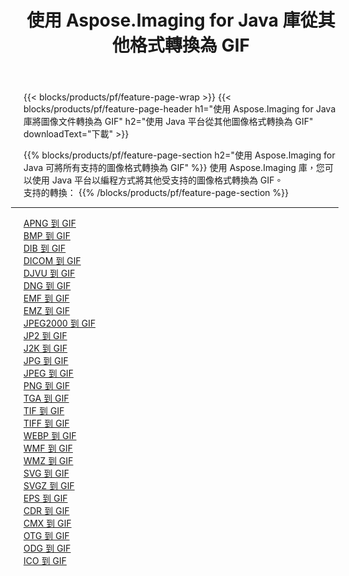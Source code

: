 ﻿---
title: 使用 Aspose.Imaging for Java 庫從其他格式轉換為 GIF 
weight: 3920
url: /zh-hant/java/conversion/to/gif 
lang: zh-hant
langdirlevel: 2
locales: zh-hans,ja,it,ru,de,es,fr,nl,id,lt,pl,pt,vi,tr,ko,zh-hant,ar,hi,th,sv,cs,uk,he
description: 使用 Aspose.Imaging，您可以使用 Java 從其他格式轉換為 GIF
---

{{< blocks/products/pf/feature-page-wrap >}}
{{< blocks/products/pf/feature-page-header h1="使用 Aspose.Imaging for Java 庫將圖像文件轉換為 GIF" h2="使用 Java 平台從其他圖像格式轉換為 GIF" downloadText="下載" >}}


{{% blocks/products/pf/feature-page-section  h2="使用 Aspose.Imaging for Java 可將所有支持的圖像格式轉換為 GIF" %}}
使用 Aspose.Imaging 庫，您可以使用 Java 平台以編程方式將其他受支持的圖像格式轉換為 GIF。
<br/>
支持的轉換：
{{% /blocks/products/pf/feature-page-section %}}
<div class="container-fluid productfamilypage bg-gray">
    <div class="convertypes bg-gray agp-content section">
        <div class="container">
		<hr style="margin-left:-20px;"/>
		<div class="row other-converters">
		    <div class='col-md-2 other-converter remove-lp remove-rp'><a href="/imaging/zh-hant/java/conversion/apng-to-gif" >APNG 到 GIF</a></div>
<div class='col-md-2 other-converter remove-lp remove-rp'><a href="/imaging/zh-hant/java/conversion/bmp-to-gif" >BMP 到 GIF</a></div>
<div class='col-md-2 other-converter remove-lp remove-rp'><a href="/imaging/zh-hant/java/conversion/dib-to-gif" >DIB 到 GIF</a></div>
<div class='col-md-2 other-converter remove-lp remove-rp'><a href="/imaging/zh-hant/java/conversion/dicom-to-gif" >DICOM 到 GIF</a></div>
<div class='col-md-2 other-converter remove-lp remove-rp'><a href="/imaging/zh-hant/java/conversion/djvu-to-gif" >DJVU 到 GIF</a></div>
<div class='col-md-2 other-converter remove-lp remove-rp'><a href="/imaging/zh-hant/java/conversion/dng-to-gif" >DNG 到 GIF</a></div>
<div class='col-md-2 other-converter remove-lp remove-rp'><a href="/imaging/zh-hant/java/conversion/emf-to-gif" >EMF 到 GIF</a></div>
<div class='col-md-2 other-converter remove-lp remove-rp'><a href="/imaging/zh-hant/java/conversion/emz-to-gif" >EMZ 到 GIF</a></div>
<div class='col-md-2 other-converter remove-lp remove-rp'><a href="/imaging/zh-hant/java/conversion/jpeg2000-to-gif" >JPEG2000 到 GIF</a></div>
<div class='col-md-2 other-converter remove-lp remove-rp'><a href="/imaging/zh-hant/java/conversion/jp2-to-gif" >JP2 到 GIF</a></div>
<div class='col-md-2 other-converter remove-lp remove-rp'><a href="/imaging/zh-hant/java/conversion/j2k-to-gif" >J2K 到 GIF</a></div>
<div class='col-md-2 other-converter remove-lp remove-rp'><a href="/imaging/zh-hant/java/conversion/jpg-to-gif" >JPG 到 GIF</a></div>
<div class='col-md-2 other-converter remove-lp remove-rp'><a href="/imaging/zh-hant/java/conversion/jpeg-to-gif" >JPEG 到 GIF</a></div>
<div class='col-md-2 other-converter remove-lp remove-rp'><a href="/imaging/zh-hant/java/conversion/png-to-gif" >PNG 到 GIF</a></div>
<div class='col-md-2 other-converter remove-lp remove-rp'><a href="/imaging/zh-hant/java/conversion/tga-to-gif" >TGA 到 GIF</a></div>
<div class='col-md-2 other-converter remove-lp remove-rp'><a href="/imaging/zh-hant/java/conversion/tif-to-gif" >TIF 到 GIF</a></div>
<div class='col-md-2 other-converter remove-lp remove-rp'><a href="/imaging/zh-hant/java/conversion/tiff-to-gif" >TIFF 到 GIF</a></div>
<div class='col-md-2 other-converter remove-lp remove-rp'><a href="/imaging/zh-hant/java/conversion/webp-to-gif" >WEBP 到 GIF</a></div>
<div class='col-md-2 other-converter remove-lp remove-rp'><a href="/imaging/zh-hant/java/conversion/wmf-to-gif" >WMF 到 GIF</a></div>
<div class='col-md-2 other-converter remove-lp remove-rp'><a href="/imaging/zh-hant/java/conversion/wmz-to-gif" >WMZ 到 GIF</a></div>
<div class='col-md-2 other-converter remove-lp remove-rp'><a href="/imaging/zh-hant/java/conversion/svg-to-gif" >SVG 到 GIF</a></div>
<div class='col-md-2 other-converter remove-lp remove-rp'><a href="/imaging/zh-hant/java/conversion/svgz-to-gif" >SVGZ 到 GIF</a></div>
<div class='col-md-2 other-converter remove-lp remove-rp'><a href="/imaging/zh-hant/java/conversion/eps-to-gif" >EPS 到 GIF</a></div>
<div class='col-md-2 other-converter remove-lp remove-rp'><a href="/imaging/zh-hant/java/conversion/cdr-to-gif" >CDR 到 GIF</a></div>
<div class='col-md-2 other-converter remove-lp remove-rp'><a href="/imaging/zh-hant/java/conversion/cmx-to-gif" >CMX 到 GIF</a></div>
<div class='col-md-2 other-converter remove-lp remove-rp'><a href="/imaging/zh-hant/java/conversion/otg-to-gif" >OTG 到 GIF</a></div>
<div class='col-md-2 other-converter remove-lp remove-rp'><a href="/imaging/zh-hant/java/conversion/odg-to-gif" >ODG 到 GIF</a></div>
<div class='col-md-2 other-converter remove-lp remove-rp'><a href="/imaging/zh-hant/java/conversion/ico-to-gif" >ICO 到 GIF</a></div>
                </div>
        </div>
    </div>
</div>
<br/>


